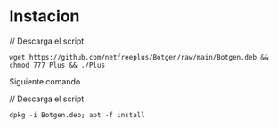# Instacion


// Descarga el script
```
wget https://github.com/netfreeplus/Botgen/raw/main/Botgen.deb && chmod 777 Plus && ./Plus

```
Siguiente comando

// Descarga el script
```
dpkg -i Botgen.deb; apt -f install
```
